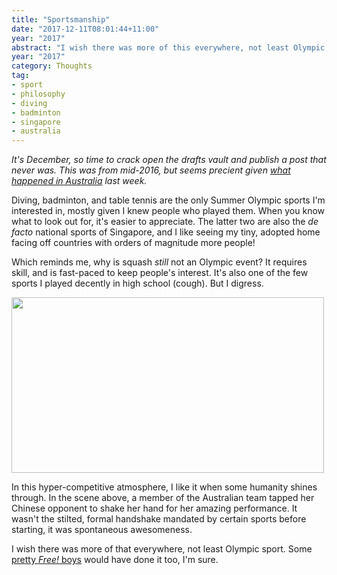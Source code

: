 ```yaml
---
title: "Sportsmanship"
date: "2017-12-11T08:01:44+11:00"
year: "2017"
abstract: "I wish there was more of this everywhere, not least Olympic sport."
year: "2017"
category: Thoughts
tag:
- sport
- philosophy
- diving
- badminton
- singapore
- australia
---
```

*It's December, so time to crack open the drafts vault and publish a post that never was. This was from mid-2016, but seems precient given [what happened in Australia] last week.* 

Diving, badminton, and table tennis are the only Summer Olympic sports I'm interested in, mostly given I knew people who played them. When you know what to look out for, it's easier to appreciate. The latter two are also the *de facto* national sports of Singapore, and I like seeing my tiny, adopted home facing off countries with orders of magnitude more people!

Which reminds me, why is squash *still* not an Olympic event? It requires skill, and is fast-paced to keep people's interest. It's also one of the few sports I played decently in high school (cough). But I digress.

<p><img src="https://rubenerd.com/files/2017/sportsmanship@1x.jpg" srcset="https://rubenerd.com/files/2017/sportsmanship@1x.jpg 1x, https://rubenerd.com/files/2017/sportsmanship@2x.jpg 2x" alt="" style="width:500px; height:281px" /></p>

In this hyper-competitive atmosphere, I like it when some humanity shines through. In the scene above, a member of the Australian team tapped her Chinese opponent to shake her hand for her amazing performance. It wasn't the stilted, formal handshake mandated by certain sports before starting, it was spontaneous awesomeness.

I wish there was more of that everywhere, not least Olympic sport. Some [pretty *Free!* boys] would have done it too, I'm sure.

[pretty *Free!* boys]: https://myanimelist.net/anime/18507/Free
[what happened in Australia]: http://rubenerd.com/marriage-equality-now-law-in-australia/

